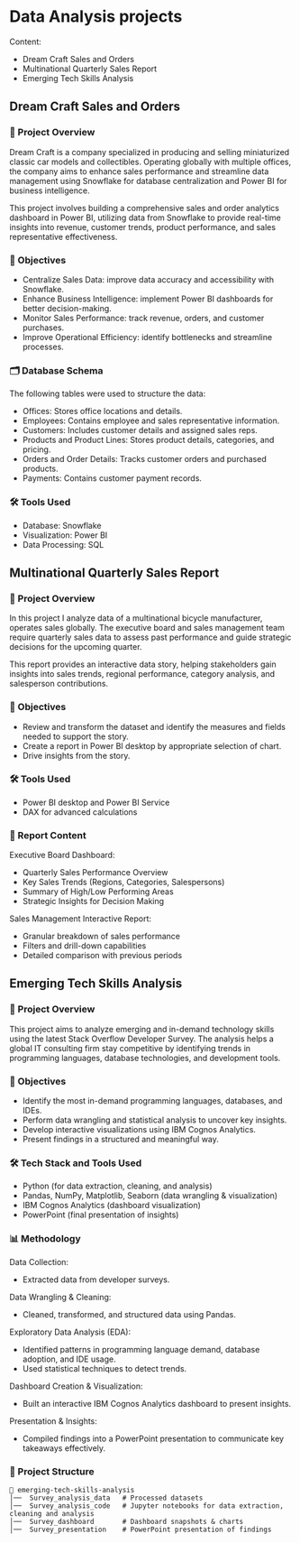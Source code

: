 # Data Analysis projects
Content:
- Dream Craft Sales and Orders
- Multinational Quarterly Sales Report
- Emerging Tech Skills Analysis
  
## Dream Craft Sales and Orders

### 📌 Project Overview
Dream Craft is a company specialized in producing and selling miniaturized classic car models and collectibles. Operating globally with multiple offices, the company aims to enhance sales performance and streamline data management using Snowflake for database centralization and Power BI for business intelligence.

This project involves building a comprehensive sales and order analytics dashboard in Power BI, utilizing data from Snowflake to provide real-time insights into revenue, customer trends, product performance, and sales representative effectiveness.
### 🎯 Objectives
- Centralize Sales Data: improve data accuracy and accessibility with Snowflake.
- Enhance Business Intelligence: implement Power BI dashboards for better decision-making.
- Monitor Sales Performance: track revenue, orders, and customer purchases.
- Improve Operational Efficiency: identify bottlenecks and streamline processes.

### 🗂️ Database Schema

The following tables were used to structure the data:
- Offices: Stores office locations and details.
- Employees: Contains employee and sales representative information.
- Customers: Includes customer details and assigned sales reps.
- Products and Product Lines: Stores product details, categories, and pricing.
- Orders and Order Details: Tracks customer orders and purchased products.
- Payments: Contains customer payment records.

### 🛠 Tools Used
- Database: Snowflake
- Visualization: Power BI
- Data Processing: SQL

## Multinational Quarterly Sales Report

### 📌 Project Overview
In this project I analyze data of a multinational bicycle manufacturer, operates sales globally. The executive board and sales management team require quarterly sales data to assess past performance and guide strategic decisions for the upcoming quarter.

This report provides an interactive data story, helping stakeholders gain insights into sales trends, regional performance, category analysis, and salesperson contributions.

### 🎯 Objectives
- Review and transform the dataset and identify the measures and fields needed to support the story. 
- Create a report in Power BI desktop by appropriate selection of chart.
- Drive insights from the story.

### 🛠 Tools Used
- Power BI desktop and Power BI Service
- DAX for advanced calculations

### 📁 Report Content
Executive Board Dashboard:
- Quarterly Sales Performance Overview
- Key Sales Trends (Regions, Categories, Salespersons)
- Summary of High/Low Performing Areas
- Strategic Insights for Decision Making

Sales Management Interactive Report:
- Granular breakdown of sales performance
- Filters and drill-down capabilities
- Detailed comparison with previous periods

## Emerging Tech Skills Analysis 

### 📌 Project Overview
This project aims to analyze emerging and in-demand technology skills using the latest Stack Overflow Developer Survey. The analysis helps a global IT consulting firm stay competitive by identifying trends in programming languages, database technologies, and development tools.

### 🎯 Objectives
- Identify the most in-demand programming languages, databases, and IDEs.
- Perform data wrangling and statistical analysis to uncover key insights.
- Develop interactive visualizations using IBM Cognos Analytics.
- Present findings in a structured and meaningful way.

### 🛠 Tech Stack and Tools Used
- Python (for data extraction, cleaning, and analysis)
- Pandas, NumPy, Matplotlib, Seaborn (data wrangling & visualization)
- IBM Cognos Analytics (dashboard visualization)
- PowerPoint (final presentation of insights)

### 📊 Methodology

Data Collection:
- Extracted data from developer surveys.

Data Wrangling & Cleaning:
- Cleaned, transformed, and structured data using Pandas.

Exploratory Data Analysis (EDA):
- Identified patterns in programming language demand, database adoption, and IDE usage.
- Used statistical techniques to detect trends.

Dashboard Creation & Visualization:
- Built an interactive IBM Cognos Analytics dashboard to present insights.

Presentation & Insights:
- Compiled findings into a PowerPoint presentation to communicate key takeaways effectively.

### 📁 Project Structure

```
📂 emerging-tech-skills-analysis  
│──  Survey_analysis_data   # Processed datasets  
│──  Survey_analysis_code   # Jupyter notebooks for data extraction, cleaning and analysis   
│──  Survey_dashboard       # Dashboard snapshots & charts  
│──  Survey_presentation    # PowerPoint presentation of findings  
```
